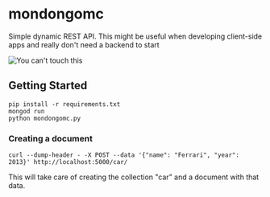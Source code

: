 mondongomc
==========

Simple dynamic REST API. This might be useful when developing client-side apps and really don't need a backend to start

![You can't touch this](http://24.media.tumblr.com/tumblr_m1jr11yhr11qi0cuno1_500.gif)

## Getting Started
```
pip install -r requirements.txt
mongod run
python mondongomc.py
```

### Creating a document
```
curl --dump-header - -X POST --data '{"name": "Ferrari", "year": 2013}' http://localhost:5000/car/
```
This will take care of creating the collection "car" and a document with that data.
